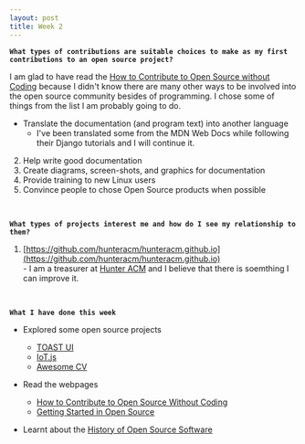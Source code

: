 ```yaml
---
layout: post
title: Week 2
---
```


**`What types of contributions are suitable choices to make as my first contributions to an open source project?`**  

I am glad to have read the [How to Contribute to Open Source without Coding](https://icontribute.wordpress.com/how-to-contribute-to-open-source-without-coding/) because I didn't know there are many other ways to be involved into the open source community besides of programming. I chose some of things from the list I am probably going to do.

  - Translate the documentation (and program text) into another language  
    - I've been translated some from the MDN Web Docs while following their Django tutorials and I will continue it.
  2. Help write good documentation  
  3. Create diagrams, screen-shots, and graphics for documentation
  4. Provide training to new Linux users
  5. Convince people to chose Open Source products when possible
  
&nbsp;
&nbsp;
&nbsp;

**`What types of projects interest me and how do I see my relationship to them?`**

  1. [https://github.com/hunteracm/hunteracm.github.io](https://github.com/hunteracm/hunteracm.github.io)  
    - I am a treasurer at [Hunter ACM](https://www.hunteracm.org/) and I believe that there is soemthing I can improve it.


&nbsp;
&nbsp;
&nbsp;

**`What I have done this week`**
  - Explored some open source projects
    - [TOAST UI](https://ui.toast.com/)
    - [IoT.js](https://iotjs.net/)
    - [Awesome CV](https://github.com/posquit0/Awesome-CV)
    
  - Read the webpages
    - [How to Contribute to Open Source Without Coding](https://icontribute.wordpress.com/how-to-contribute-to-open-source-without-coding/)
    - [Getting Started in Open Source](https://blog.newrelic.com/engineering/open-source_gettingstarted/)
  - Learnt about the [History of Open Source Software](http://www.compsci.hunter.cuny.edu/~sweiss/course_materials/csci395.86/slides/history.html#1)
